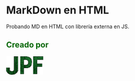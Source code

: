 # MarkDown en HTML
  Probando MD en HTML con librería externa en JS.

## <font color="#006600">Creado por</font>
[![Firma](https://github.com/juanpablofavale/PruebasMarkDown/blob/main/Firma.png "JPF")](https://juanpablofavale.github.io/Maqueta-Portfolio-2/)
